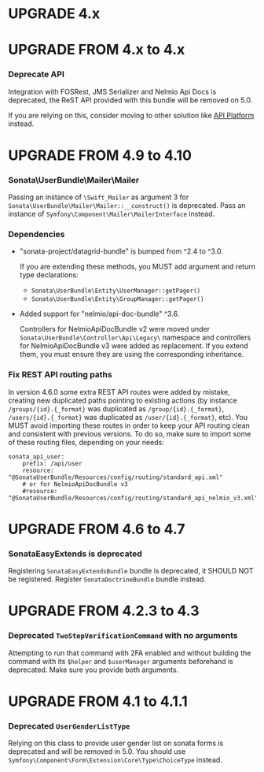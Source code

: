 UPGRADE 4.x
===========

UPGRADE FROM 4.x to 4.x
=======================

### Deprecate API

Integration with FOSRest, JMS Serializer and Nelmio Api Docs is deprecated, the ReST API provided with this bundle will be removed on 5.0.

If you are relying on this, consider moving to other solution like [API Platform](https://api-platform.com/) instead.

UPGRADE FROM 4.9 to 4.10
========================

### Sonata\UserBundle\Mailer\Mailer

Passing an instance of `\Swift_Mailer` as argument 3  for `Sonata\UserBundle\Mailer\Mailer::__construct()`
is deprecated. Pass an instance of `Symfony\Component\Mailer\MailerInterface` instead.

### Dependencies

- "sonata-project/datagrid-bundle" is bumped from ^2.4 to ^3.0.

  If you are extending these methods, you MUST add argument and return type declarations:
  - `Sonata\UserBundle\Entity\UserManager::getPager()`
  - `Sonata\UserBundle\Entity\GroupManager::getPager()`

- Added support for "nelmio/api-doc-bundle" ^3.6.

  Controllers for NelmioApiDocBundle v2 were moved under `Sonata\UserBundle\Controller\Api\Legacy\` namespace and controllers for NelmioApiDocBundle v3 were added as replacement. If you extend them, you must ensure they are using the corresponding inheritance.

### Fix REST API routing paths

In version 4.6.0 some extra REST API routes were added by mistake, creating new duplicated paths pointing to existing actions (by instance `/groups/{id}.{_format}` was duplicated as `/group/{id}.{_format}`, `/users/{id}.{_format}` was duplicated as `/user/{id}.{_format}`, etc).
You MUST avoid importing these routes in order to keep your API routing clean and consistent with previous versions. To do so, make sure to import some of these routing files, depending on your needs:

    sonata_api_user:
        prefix: /api/user
        resource: "@SonataUserBundle/Resources/config/routing/standard_api.xml"
        # or for NelmioApiDocBundle v3
        #resource: "@SonataUserBundle/Resources/config/routing/standard_api_nelmio_v3.xml"

UPGRADE FROM 4.6 to 4.7
========================

### SonataEasyExtends is deprecated

Registering `SonataEasyExtendsBundle` bundle is deprecated, it SHOULD NOT be registered.
Register `SonataDoctrineBundle` bundle instead.

UPGRADE FROM 4.2.3 to 4.3
=========================

### Deprecated `TwoStepVerificationCommand` with no arguments

Attempting to run that command with 2FA enabled and without building the
command with its `$helper` and `$userManager` arguments beforehand is
deprecated. Make sure you provide both arguments.

UPGRADE FROM 4.1 to 4.1.1
=========================

### Deprecated `UserGenderListType`

Relying on this class to provide user gender list on sonata forms is
deprecated and will be removed in 5.0. You should use
`Symfony\Component\Form\Extension\Core\Type\ChoiceType` instead.

